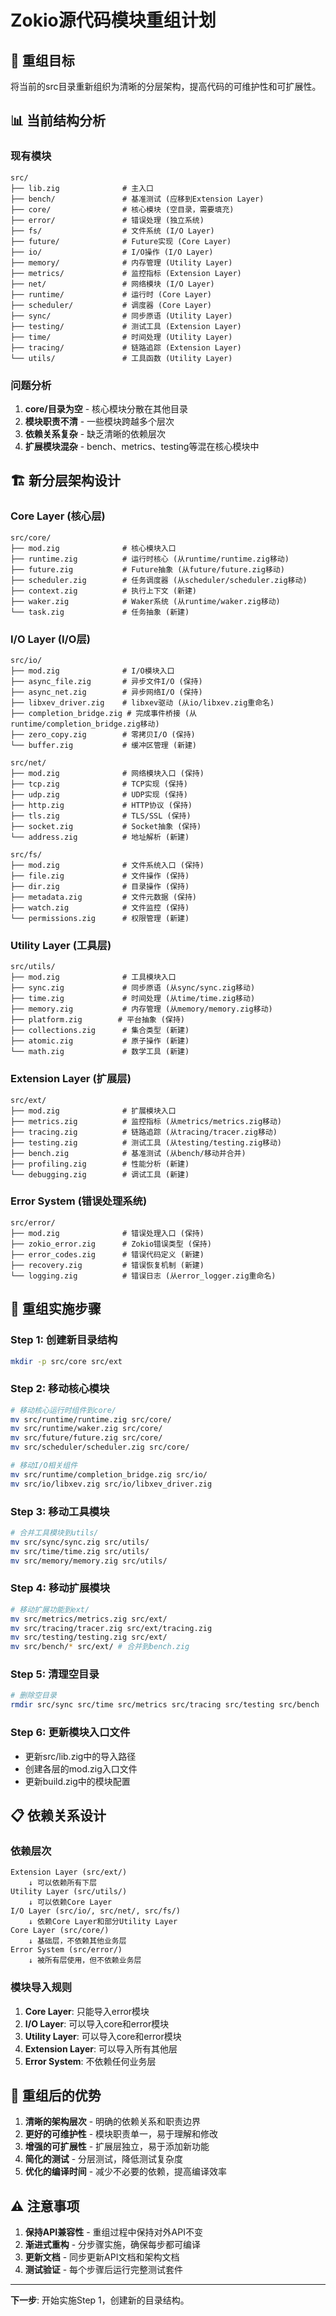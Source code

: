 # Zokio源代码模块重组计划

## 🎯 **重组目标**

将当前的src目录重新组织为清晰的分层架构，提高代码的可维护性和可扩展性。

## 📊 **当前结构分析**

### 现有模块
```
src/
├── lib.zig              # 主入口
├── bench/               # 基准测试 (应移到Extension Layer)
├── core/                # 核心模块 (空目录，需要填充)
├── error/               # 错误处理 (独立系统)
├── fs/                  # 文件系统 (I/O Layer)
├── future/              # Future实现 (Core Layer)
├── io/                  # I/O操作 (I/O Layer)
├── memory/              # 内存管理 (Utility Layer)
├── metrics/             # 监控指标 (Extension Layer)
├── net/                 # 网络模块 (I/O Layer)
├── runtime/             # 运行时 (Core Layer)
├── scheduler/           # 调度器 (Core Layer)
├── sync/                # 同步原语 (Utility Layer)
├── testing/             # 测试工具 (Extension Layer)
├── time/                # 时间处理 (Utility Layer)
├── tracing/             # 链路追踪 (Extension Layer)
└── utils/               # 工具函数 (Utility Layer)
```

### 问题分析
1. **core/目录为空** - 核心模块分散在其他目录
2. **模块职责不清** - 一些模块跨越多个层次
3. **依赖关系复杂** - 缺乏清晰的依赖层次
4. **扩展模块混杂** - bench、metrics、testing等混在核心模块中

## 🏗️ **新分层架构设计**

### **Core Layer (核心层)**
```
src/core/
├── mod.zig              # 核心模块入口
├── runtime.zig          # 运行时核心 (从runtime/runtime.zig移动)
├── future.zig           # Future抽象 (从future/future.zig移动)
├── scheduler.zig        # 任务调度器 (从scheduler/scheduler.zig移动)
├── context.zig          # 执行上下文 (新建)
├── waker.zig            # Waker系统 (从runtime/waker.zig移动)
└── task.zig             # 任务抽象 (新建)
```

### **I/O Layer (I/O层)**
```
src/io/
├── mod.zig              # I/O模块入口
├── async_file.zig       # 异步文件I/O (保持)
├── async_net.zig        # 异步网络I/O (保持)
├── libxev_driver.zig    # libxev驱动 (从io/libxev.zig重命名)
├── completion_bridge.zig # 完成事件桥接 (从runtime/completion_bridge.zig移动)
├── zero_copy.zig        # 零拷贝I/O (保持)
└── buffer.zig           # 缓冲区管理 (新建)

src/net/
├── mod.zig              # 网络模块入口 (保持)
├── tcp.zig              # TCP实现 (保持)
├── udp.zig              # UDP实现 (保持)
├── http.zig             # HTTP协议 (保持)
├── tls.zig              # TLS/SSL (保持)
├── socket.zig           # Socket抽象 (保持)
└── address.zig          # 地址解析 (新建)

src/fs/
├── mod.zig              # 文件系统入口 (保持)
├── file.zig             # 文件操作 (保持)
├── dir.zig              # 目录操作 (保持)
├── metadata.zig         # 文件元数据 (保持)
├── watch.zig            # 文件监控 (保持)
└── permissions.zig      # 权限管理 (新建)
```

### **Utility Layer (工具层)**
```
src/utils/
├── mod.zig              # 工具模块入口
├── sync.zig             # 同步原语 (从sync/sync.zig移动)
├── time.zig             # 时间处理 (从time/time.zig移动)
├── memory.zig           # 内存管理 (从memory/memory.zig移动)
├── platform.zig        # 平台抽象 (保持)
├── collections.zig      # 集合类型 (新建)
├── atomic.zig           # 原子操作 (新建)
└── math.zig             # 数学工具 (新建)
```

### **Extension Layer (扩展层)**
```
src/ext/
├── mod.zig              # 扩展模块入口
├── metrics.zig          # 监控指标 (从metrics/metrics.zig移动)
├── tracing.zig          # 链路追踪 (从tracing/tracer.zig移动)
├── testing.zig          # 测试工具 (从testing/testing.zig移动)
├── bench.zig            # 基准测试 (从bench/移动并合并)
├── profiling.zig        # 性能分析 (新建)
└── debugging.zig        # 调试工具 (新建)
```

### **Error System (错误处理系统)**
```
src/error/
├── mod.zig              # 错误处理入口 (保持)
├── zokio_error.zig      # Zokio错误类型 (保持)
├── error_codes.zig      # 错误代码定义 (新建)
├── recovery.zig         # 错误恢复机制 (新建)
└── logging.zig          # 错误日志 (从error_logger.zig重命名)
```

## 🔄 **重组实施步骤**

### **Step 1: 创建新目录结构**
```bash
mkdir -p src/core src/ext
```

### **Step 2: 移动核心模块**
```bash
# 移动核心运行时组件到core/
mv src/runtime/runtime.zig src/core/
mv src/runtime/waker.zig src/core/
mv src/future/future.zig src/core/
mv src/scheduler/scheduler.zig src/core/

# 移动I/O相关组件
mv src/runtime/completion_bridge.zig src/io/
mv src/io/libxev.zig src/io/libxev_driver.zig
```

### **Step 3: 移动工具模块**
```bash
# 合并工具模块到utils/
mv src/sync/sync.zig src/utils/
mv src/time/time.zig src/utils/
mv src/memory/memory.zig src/utils/
```

### **Step 4: 移动扩展模块**
```bash
# 移动扩展功能到ext/
mv src/metrics/metrics.zig src/ext/
mv src/tracing/tracer.zig src/ext/tracing.zig
mv src/testing/testing.zig src/ext/
mv src/bench/* src/ext/ # 合并到bench.zig
```

### **Step 5: 清理空目录**
```bash
# 删除空目录
rmdir src/sync src/time src/metrics src/tracing src/testing src/bench
```

### **Step 6: 更新模块入口文件**
- 更新src/lib.zig中的导入路径
- 创建各层的mod.zig入口文件
- 更新build.zig中的模块配置

## 📋 **依赖关系设计**

### **依赖层次**
```
Extension Layer (src/ext/)
    ↓ 可以依赖所有下层
Utility Layer (src/utils/)
    ↓ 可以依赖Core Layer
I/O Layer (src/io/, src/net/, src/fs/)
    ↓ 依赖Core Layer和部分Utility Layer
Core Layer (src/core/)
    ↓ 基础层，不依赖其他业务层
Error System (src/error/)
    ↓ 被所有层使用，但不依赖业务层
```

### **模块导入规则**
1. **Core Layer**: 只能导入error模块
2. **I/O Layer**: 可以导入core和error模块
3. **Utility Layer**: 可以导入core和error模块
4. **Extension Layer**: 可以导入所有其他层
5. **Error System**: 不依赖任何业务层

## 🎯 **重组后的优势**

1. **清晰的架构层次** - 明确的依赖关系和职责边界
2. **更好的可维护性** - 模块职责单一，易于理解和修改
3. **增强的可扩展性** - 扩展层独立，易于添加新功能
4. **简化的测试** - 分层测试，降低测试复杂度
5. **优化的编译时间** - 减少不必要的依赖，提高编译效率

## ⚠️ **注意事项**

1. **保持API兼容性** - 重组过程中保持对外API不变
2. **渐进式重构** - 分步骤实施，确保每步都可编译
3. **更新文档** - 同步更新API文档和架构文档
4. **测试验证** - 每个步骤后运行完整测试套件

---

**下一步**: 开始实施Step 1，创建新的目录结构。
